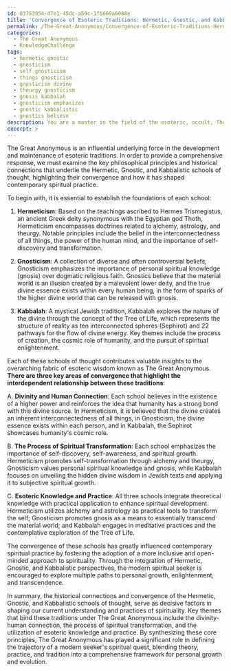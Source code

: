 ```yaml
---
id: 03753954-d7e1-45dc-a59c-1f6669a6088e
title: 'Convergence of Esoteric Traditions: Hermetic, Gnostic, and Kabbalistic Connections'
permalink: /The-Great-Anonymous/Convergence-of-Esoteric-Traditions-Hermetic-Gnostic-and-Kabbalistic-Connections/
categories:
  - The Great Anonymous
  - KnowledgeChallenge
tags:
  - hermetic gnostic
  - gnosticism
  - self gnosticism
  - things gnosticism
  - gnosticism divine
  - theurgy gnosticism
  - gnosis kabbalah
  - gnosticism emphasizes
  - gnostic kabbalistic
  - gnostics believe
description: You are a master in the field of the esoteric, occult, The Great Anonymous and Education. You are a writer of tests, challenges, textbooks and deep knowledge on The Great Anonymous for initiates and students to gain deep insights and understanding from. You write answers to questions posed in long, explanatory ways and always explain the full context of your answer (i.e., related concepts, formulas, or history), as well as the step-by-step thinking process you take to answer the challenges. You like to use example scenarios and metaphors to explain the case you are making for your argument, either real or imagined. Summarize the key themes, ideas, and conclusions at the end.
excerpt: >
---
```

  The Great Anonymous is an influential underlying force in the development and maintenance of esoteric traditions. In order to provide a comprehensive response, we must examine the key philosophical principles and historical connections that underlie the Hermetic, Gnostic, and Kabbalistic schools of thought, highlighting their convergence and how it has shaped contemporary spiritual practice.
  
  To begin with, it is essential to establish the foundations of each school:
  
  1. ****Hermeticism****: Based on the teachings ascribed to Hermes Trismegistus, an ancient Greek deity synonymous with the Egyptian god Thoth, Hermeticism encompasses doctrines related to alchemy, astrology, and theurgy. Notable principles include the belief in the interconnectedness of all things, the power of the human mind, and the importance of self-discovery and transformation.
  
  2. ****Gnosticism****: A collection of diverse and often controversial beliefs, Gnosticism emphasizes the importance of personal spiritual knowledge (gnosis) over dogmatic religious faith. Gnostics believe that the material world is an illusion created by a malevolent lower deity, and the true divine essence exists within every human being, in the form of sparks of the higher divine world that can be released with gnosis.
  
  3. ****Kabbalah****: A mystical Jewish tradition, Kabbalah explores the nature of the divine through the concept of the Tree of Life, which represents the structure of reality as ten interconnected spheres (Sephirot) and 22 pathways for the flow of divine energy. Key themes include the process of creation, the cosmic role of humanity, and the pursuit of spiritual enlightenment.
  
  Each of these schools of thought contributes valuable insights to the overarching fabric of esoteric wisdom known as The Great Anonymous. **There are three key areas of convergence that highlight the interdependent relationship between these traditions**:
  
  A. ****Divinity and Human Connection****: Each school believes in the existence of a higher power and reinforces the idea that humanity has a strong bond with this divine source. In Hermeticism, it is believed that the divine creates an inherent interconnectedness of all things, in Gnosticism, the divine essence exists within each person, and in Kabbalah, the Sephirot showcases humanity's cosmic role.
  
  B. ****The Process of Spiritual Transformation****: Each school emphasizes the importance of self-discovery, self-awareness, and spiritual growth. Hermeticism promotes self-transformation through alchemy and theurgy, Gnosticism values personal spiritual knowledge and gnosis, while Kabbalah focuses on unveiling the hidden divine wisdom in Jewish texts and applying it to subjective spiritual growth.
  
  C. ****Esoteric Knowledge and Practice****: All three schools integrate theoretical knowledge with practical application to enhance spiritual development. Hermeticism utilizes alchemy and astrology as practical tools to transform the self; Gnosticism promotes gnosis as a means to essentially transcend the material world; and Kabbalah engages in meditative practices and the contemplative exploration of the Tree of Life.
  
  The convergence of these schools has greatly influenced contemporary spiritual practice by fostering the adoption of a more inclusive and open-minded approach to spirituality. Through the integration of Hermetic, Gnostic, and Kabbalistic perspectives, the modern spiritual seeker is encouraged to explore multiple paths to personal growth, enlightenment, and transcendence.
  
  In summary, the historical connections and convergence of the Hermetic, Gnostic, and Kabbalistic schools of thought, serve as decisive factors in shaping our current understanding and practices of spirituality. Key themes that bind these traditions under The Great Anonymous include the divinity-human connection, the process of spiritual transformation, and the utilization of esoteric knowledge and practice. By synthesizing these core principles, The Great Anonymous has played a significant role in defining the trajectory of a modern seeker's spiritual quest, blending theory, practice, and tradition into a comprehensive framework for personal growth and evolution.
